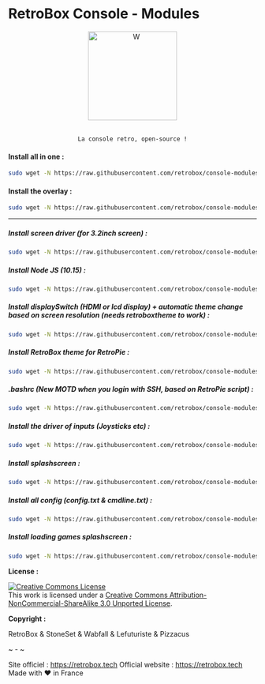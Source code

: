 # RetroBox Console - Modules
<div align="center" color="#0094D2">
	<img src="https://static.retrobox.tech/img/logo/illustration.png" height="180" alt="W" /><br><br>

    La console retro, open-source !
</div>

#### Install all in one :

```bash
sudo wget -N https://raw.githubusercontent.com/retrobox/console-modules/master/v2.02/allinone.sh && sudo chmod +x /home/pi/allinone.sh && sudo ./allinone.sh
```
#### Install the overlay :
```bash
sudo wget -N https://raw.githubusercontent.com/retrobox/console-modules/master/v2.02/installoverlay.sh && sudo chmod +x /home/pi/installoverlay.sh && sudo ./installoverlay.sh
```
-----

##### Install screen driver (for 3.2inch screen) :
```bash
sudo wget -N https://raw.githubusercontent.com/retrobox/console-modules/master/v2.02/installdisplaydriver.sh && sudo chmod +x /home/pi/installdisplaydriver.sh && sudo ./installdisplaydriver.sh
```

##### Install Node JS (10.15) :
```bash
sudo wget -N https://raw.githubusercontent.com/retrobox/console-modules/master/v2.02/installnode.sh && sudo chmod +x /home/pi/installnode.sh && sudo ./installnode.sh
```

##### Install displaySwitch (HDMI or lcd display) + automatic theme change based on screen resolution (needs retroboxtheme to work) :
```bash
sudo wget -N https://raw.githubusercontent.com/retrobox/console-modules/master/v2.02/installdisplayswitch.sh && sudo chmod +x /home/pi/installdisplayswitch.sh && sudo ./installdisplayswitch.sh
```

##### Install RetroBox theme for RetroPie :
```bash
sudo wget -N https://raw.githubusercontent.com/retrobox/console-modules/master/v2.02/installretroboxtheme.sh && sudo chmod +x /home/pi/installretroboxtheme.sh && sudo ./installretroboxtheme.sh
```

##### .bashrc (New MOTD when you login with SSH, based on RetroPie script) :
```bash
sudo wget -N https://raw.githubusercontent.com/retrobox/console-modules/master/v2.02/installbashrc.sh && sudo chmod +x /home/pi/installbashrc.sh && sudo ./installbashrc.sh
```

##### Install the driver of inputs (Joysticks etc) :
```bash
sudo wget -N https://raw.githubusercontent.com/retrobox/console-modules/master/v2.02/installinputsdriver.sh && sudo chmod +x /home/pi/installinputsdriver.sh && sudo ./installinputsdriver.sh
```

##### Install splashscreen :
```bash
sudo wget -N https://raw.githubusercontent.com/retrobox/console-modules/master/v2.02/installsplashscreen.sh && sudo chmod +x /home/pi/installsplashscreen.sh && sudo ./installsplashscreen.sh
```

##### Install all config (config.txt & cmdline.txt) :
```bash
sudo wget -N https://raw.githubusercontent.com/retrobox/console-modules/master/v2.02/installbootconfig.sh && sudo chmod +x /home/pi/installbootconfig.sh && sudo ./installbootconfig.sh
```

##### Install loading games splashscreen :
```bash
sudo wget -N https://raw.githubusercontent.com/retrobox/console-modules/master/v2.02/installloadinggames.sh && sudo chmod +x /home/pi/installloadinggames.sh && sudo ./installloadinggames.sh
```

__License :__

<a rel="license" href="http://creativecommons.org/licenses/by-nc-sa/3.0/"><img alt="Creative Commons License" style="border-width:0" src="https://i.creativecommons.org/l/by-nc-sa/3.0/88x31.png" /></a><br />This work is licensed under a <a rel="license" href="http://creativecommons.org/licenses/by-nc-sa/3.0/">Creative Commons Attribution-NonCommercial-ShareAlike 3.0 Unported License</a>.

__Copyright :__

RetroBox & StoneSet & Wabfall & Lefuturiste & Pizzacus

~ - ~

Site officiel : https://retrobox.tech
Official website : https://retrobox.tech
Made with ❤️ in France
